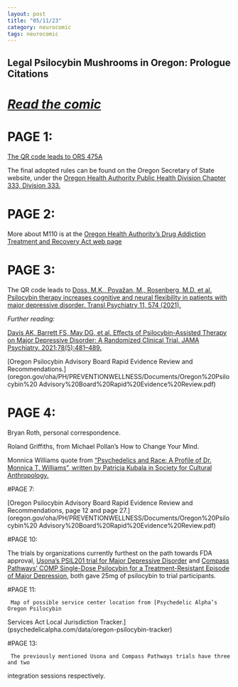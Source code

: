 ```yaml
---
layout: post
title: "05/11/23"
category: neurocomic
tags: neurocomic
---
```


## Legal Psilocybin Mushrooms in Oregon: Prologue Citations

# [*Read the comic*](/assets/neuro_prologue.pdf)

# PAGE 1:
 
[The QR code leads to ORS 475A](oregonlegislature.gov/bills_laws/ors/ors475A.html)
	    
The final adopted rules can be found on the Oregon Secretary of State website,
under the [Oregon Health Authority Public Health Division Chapter 333, Division 333.](https://secure.sos.state.or.us/oard/displayDivisionRules.action?selectedDivision=7102)

# PAGE 2: 

More about M110 is at the [Oregon Health Authority’s Drug Addiction Treatment and 
Recovery Act web page](oregon.gov/oha/hsd/amh/pages/measure110.aspx)

# PAGE 3: 
     
The QR code leads to [Doss, M.K., Považan, M., Rosenberg, M.D. et al. Psilocybin 
therapy increases cognitive and neural flexibility in patients with major depressive 
disorder. Transl Psychiatry 11, 574 (2021).](doi.org/10.1038/s41398-021-01706-y)
	     
*Further reading:*

[Davis AK, Barrett FS, May DG, et al. Effects of Psilocybin-Assisted Therapy 
on Major Depressive Disorder: A Randomized Clinical Trial. JAMA Psychiatry. 
2021;78(5):481–489.](doi.org/10.1001/jamapsychiatry.2020.3285)
          
[Oregon Psilocybin Advisory Board Rapid Evidence Review and Recommendations.]
(oregon.gov/oha/PH/PREVENTIONWELLNESS/Documents/Oregon%20Psilocybin%20
Advisory%20Board%20Rapid%20Evidence%20Review.pdf)

# PAGE 4:

Bryan Roth, personal correspondence.
     
Roland Griffiths, from Michael Pollan’s How to Change Your Mind.
	     
Monnica Williams quote from [“Psychedelics and Race: A Profile of Dr. Monnica T. 
Williams”, written by Patricia Kubala in Society for Cultural Anthropology.](https://culanth.org/fieldsights/psychedelics-and-race-a-profile-of-dr-monnica-t-williams)

#PAGE 7: 

[Oregon Psilocybin Advisory Board Rapid Evidence Review and Recommendations, 
page 12 and page 27.](oregon.gov/oha/PH/PREVENTIONWELLNESS/Documents/Oregon%20Psilocybin%20
Advisory%20Board%20Rapid%20Evidence%20Review.pdf)

#PAGE 10: 

The trials by organizations currently furthest on the path towards FDA approval, 
[Usona’s PSIL201 trial for Major Depressive Disorder](clinicaltrials.gov/ct2/show/NCT03866174?term=PSIL201&draw=2&rank=2)
and [Compass Pathways’ COMP Single-Dose Psilocybin for a Treatment-Resistant Episode 
of Major Depression](nejm.org/doi/full/10.1056/NEJMoa2206443), both gave 25mg of
psilocybin to trial participants.

#PAGE 11: 

     Map of possible service center location from [Psychedelic Alpha’s Oregon Psilocybin 
Services Act Local Jurisdiction Tracker.](psychedelicalpha.com/data/oregon-psilocybin-tracker)

#PAGE 13: 

     The previously mentioned Usona and Compass Pathways trials have three and two 
integration sessions respectively.